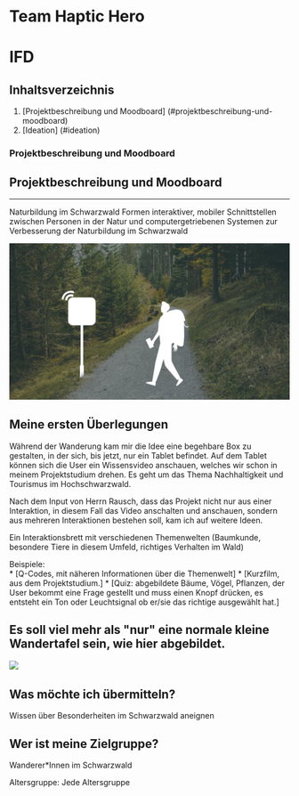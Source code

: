 
<h1> Team Haptic Hero </h1>

# IFD

## Inhaltsverzeichnis
1. [Projektbeschreibung und Moodboard] (#projektbeschreibung-und-moodboard)
2. [Ideation] (#ideation)

<a name="projektbeschreibung-und-moodboard"></a>
### Projektbeschreibung und Moodboard

## Projektbeschreibung und Moodboard
***
Naturbildung im Schwarzwald
Formen interaktiver, mobiler Schnittstellen
zwischen Personen in der Natur und computergetriebenen Systemen
zur Verbesserung der Naturbildung im Schwarzwald

![Image text](/Thema.png)

<h2> Meine ersten Überlegungen </h2>

Während der Wanderung kam mir die Idee eine begehbare Box zu gestalten, in der sich, bis jetzt, nur ein Tablet befindet. 
Auf dem Tablet können sich die User ein Wissensvideo anschauen, welches wir schon in meinem Projektstudium drehen. 
Es geht um das Thema Nachhaltigkeit und Tourismus im Hochschwarzwald.
<p>
Nach dem Input von Herrn Rausch, dass das Projekt nicht nur aus einer Interaktion, in diesem Fall das Video anschalten und anschauen, sondern aus mehreren Interaktionen bestehen soll, kam ich auf weitere Ideen.
<p>
<p>
Ein Interaktionsbrett mit verschiedenen Themenwelten (Baumkunde, besondere Tiere in diesem Umfeld, richtiges Verhalten im Wald)<p>
Beispiele: <br>
* [Q-Codes, mit näheren Informationen über die Themenwelt]
* [Kurzfilm, aus dem Projektstudium.]
* [Quiz: abgebildete Bäume, Vögel, Pflanzen, der User bekommt eine Frage gestellt und muss einen Knopf drücken, es entsteht ein Ton oder Leuchtsignal ob er/sie das richtige ausgewählt hat.]


<h2>Es soll viel mehr als "nur" eine normale kleine Wandertafel sein, wie hier abgebildet.</h2>
<img src="Melli_Räuber_2013-09-14-15.57.16.jpg"></img>
    
<h2>Was möchte ich übermitteln? </h2>
    Wissen über Besonderheiten im Schwarzwald aneignen<p>


<h2>Wer ist meine Zielgruppe? </h2>
    Wanderer*Innen im Schwarzwald <p>
    Altersgruppe: Jede Altersgruppe
 
